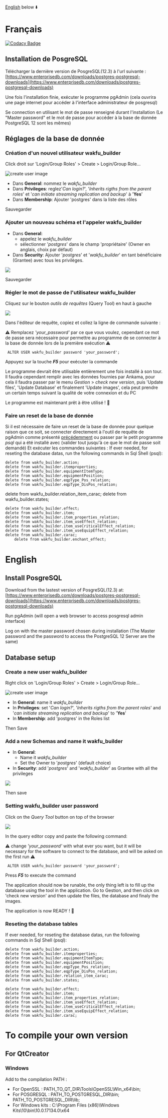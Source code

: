 [English](#English) below ⬇️ 
# Français

[![Codacy Badge](https://api.codacy.com/project/badge/Grade/0858c50752a14935b7825c10495d0100)](https://app.codacy.com/manual/Mankio/Wakfu-Builder?utm_source=github.com&utm_medium=referral&utm_content=Mankio/Wakfu-Builder&utm_campaign=Badge_Grade_Dashboard)

## Installation de PosgreSQL
Télécharger la dernière version de PosgreSQL(12.3) à l'url suivante : 
	[https://www.enterprisedb.com/downloads/postgres-postgresql-downloads](https://www.enterprisedb.com/downloads/postgres-postgresql-downloads)
	
Une fois l'installation finie, exécuter le programme pgAdmin (cela ouvrira une page internet pour accéder à l'interface administrateur de posgresql)
	
Se connection en utilisant le mot de passe renseigné durant l'installation (Le "Master password" et le mot de passe pour accéder à la base de donnée PostgreSQL 12 sont les mêmes)

## Réglages de la base de donnée
### Création d'un nouvel utilisateur wakfu_builder

Click droit sur 'Login/Group Roles' > Create > Login/Group Role...

![create user image](images/create_user.PNG)

* Dans **General**: nommez le _wakfu_builder_
* Dans **Privileges**: reglez'_Can login?_', '_Inherits rigths from the parent roles_' et '_can initiate streaming replication and backup_' à '**Yes**'
* Dans **Membership**: Ajouter 'postgres' dans la liste des rôles

Sauvegarder
			
### Ajouter un nouveau schéma et l'appeler wakfu_builder
* Dans **General**: 
  * appelez le _wakfu_builder_
  * sélectionner '_postgres_' dans le champ 'propriétaire' (Owner en anglais, choix par défaut)
* Dans **Security**: Ajouter '_postgres_' et '_wakfu_builder_' en tant bénéficiaire (Grantee) avec tous les privilèges.

![](images/add_priviliges_1.PNG)

Sauvegarder

### Régler le mot de passe de l'utilisateur wakfu_builder

Cliquez sur le bouton _outils de requêtes_ (Query Tool) en haut à gauche

![](images/query_tool.png)
	
Dans l'éditeur de requête, copiez et collez la ligne de commande suivante :

⚠️ Remplacez _'your_password'_ par ce que vous voulez, cependant ce mot de passe sera nécessaire pour permettre au programme de se connecter à la base de donnée lors de la première exécution ⚠️ 

	 ALTER USER wakfu_builder password 'your_password';

Appuyez sur la touche **_F5_** pour exécuter la commande

Le programme devrait être utilisable entièrement une fois installé à son tour. Il faudra cependant remplir avec les données fournies par Ankama, pour cela il faudra passer par le menu _Gestion_ > _check new version_, puis 'Update files', 'Update Database' et finalement 'Update images', cela peut prendre un certain temps suivant la qualité de votre connexion et du PC

Le programme est maintenant prêt à être utilisé ! 🎉

### Faire un reset de la base de donnée

Si il est nécessaire de faire un reset de la base de donnée pour quelque raison que ce soit, se connecter directement à l'outil de requête de pgAdmin comme présenté [précédemment](#r%C3%A9gler-le-mot-de-passe-de-lutilisateur-wakfu_builder) ou passer par le petit programme _psql_ qui a été installé avec (valider tout jusqu'à ce que le mot de passe soit demandé) Et exécuter les commandes suivantes :
If ever needed, for reseting the database datas, run the following commands in Sql Shell (psql):

	delete from wakfu_builder.action;
	delete from wakfu_builder.itemproperties;
	delete from wakfu_builder.equipmentItemType;
	delete from wakfu_builder.equipmentPosition;
	delete from wakfu_builder.eqpType_Pos_relation;
	delete from wakfu_builder.eqpType_DisPos_relation;
  delete from wakfu_builder.relation_item_carac;
	delete from wakfu_builder.states;

	delete from wakfu_builder.effect;
	delete from wakfu_builder.item;
	delete from wakfu_builder.item_properties_relation;
	delete from wakfu_builder.item_useEffect_relation;
	delete from wakfu_builder.item_useCriticalEffect_relation;
	delete from wakfu_builder.item_useEquipEffect_relation;
	delete from wakfu_builder.carac;
        delete from wakfu_builder.enchant_effect;

# English
## Install PosgreSQL
Download from the lastest version of PosgreSQL(12.3) at: 
	[https://www.enterprisedb.com/downloads/postgres-postgresql-downloads](https://www.enterprisedb.com/downloads/postgres-postgresql-downloads)
	
Run pgAdmin (will open a web browser to access posgresql admin interface)
	
Log on with the master password chosen during installation 
(The Master password and the password to access the PostgreSQL 12 Server are the same)

## Database setup
### Create a new user wakfu_builder

Right click on 'Login/Group Roles' > Create > Login/Group Role...

![create user image](https://mankio.github.io/Wakfu-Builder/images/create_user.PNG)

* In **General**: name it _wakfu_builder_
* In **Privileges**: set '_Can login?_', '_Inherits rigths from the parent roles_' and '_can initiate streaming replication and backup_' to '**Yes**'
* In **Membership**: add 'postgres' in the Roles list

Then Save
			
### Add a new Schemas and name it wakfu_builder
* In **General**: 
  * Name it _wakfu_builder_
  * Set the Owner to '_postgres_' (default choice)
* In **Security**: add '_postgres_' and '_wakfu_builder_' as Grantee with all the privileges

![](https://mankio.github.io/Wakfu-Builder/images/add_priviliges_1.PNG)

Then save

### Setting wakfu_builder user password

Click on the _Query Tool_ button on top of the browser

![](https://mankio.github.io/Wakfu-Builder/images/query_tool.png)
	
In the query editor copy and paste the following command: 

⚠️ change _'your_password'_ with what ever you want, but it will be necessary for the software to connect to the database, and will be asked on the first run ⚠️ 

	 ALTER USER wakfu_builder password 'your_password';

Press **_F5_** to execute the command

The application should now be runable, the only thing left is to fill up the database using the tool in the application.
Go to Gestion, and then click on 'check new version' and then update the files, the database and finaly the images.

The application is now READY ! 🎉 

### Reseting the database tables

If ever needed, for reseting the database datas, run the following commands in Sql Shell (psql):

	delete from wakfu_builder.action;
	delete from wakfu_builder.itemproperties;
	delete from wakfu_builder.equipmentItemType;
	delete from wakfu_builder.equipmentPosition;
	delete from wakfu_builder.eqpType_Pos_relation;
	delete from wakfu_builder.eqpType_DisPos_relation;
	delete from wakfu_builder.relation_item_carac;
	delete from wakfu_builder.states;

	delete from wakfu_builder.effect;
	delete from wakfu_builder.item;
	delete from wakfu_builder.item_properties_relation;
	delete from wakfu_builder.item_useEffect_relation;
	delete from wakfu_builder.item_useCriticalEffect_relation;
	delete from wakfu_builder.item_useEquipEffect_relation;
	delete from wakfu_builder.carac;
	
# To compile your own version
## For QtCreator
### Windows

Add to the compilation PATH : 
* For OpenSSL :
	PATH_TO_QT_DIR\Tools\OpenSSL\Win_x64\bin;
* For POSGRESQL :
	PATH_TO_POSTGRESQL_DIR\bin;
	PATH_TO_POSTGRESQL_DIR\lib;
* For Windows kits :
	C:\Program Files (x86)\Windows Kits\10\bin\10.0.17134.0\x64
